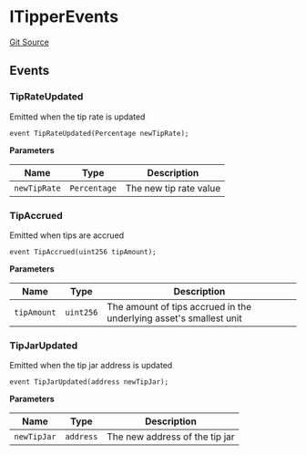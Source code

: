 # ITipperEvents
[Git Source](https://github.com/OasisDEX/summer-earn-protocol/blob/f5de2d90d66614e7bd59fd42a9d06b870fe474cd/src/events/ITipperEvents.sol)


## Events
### TipRateUpdated
Emitted when the tip rate is updated


```solidity
event TipRateUpdated(Percentage newTipRate);
```

**Parameters**

|Name|Type|Description|
|----|----|-----------|
|`newTipRate`|`Percentage`|The new tip rate value|

### TipAccrued
Emitted when tips are accrued


```solidity
event TipAccrued(uint256 tipAmount);
```

**Parameters**

|Name|Type|Description|
|----|----|-----------|
|`tipAmount`|`uint256`|The amount of tips accrued in the underlying asset's smallest unit|

### TipJarUpdated
Emitted when the tip jar address is updated


```solidity
event TipJarUpdated(address newTipJar);
```

**Parameters**

|Name|Type|Description|
|----|----|-----------|
|`newTipJar`|`address`|The new address of the tip jar|

